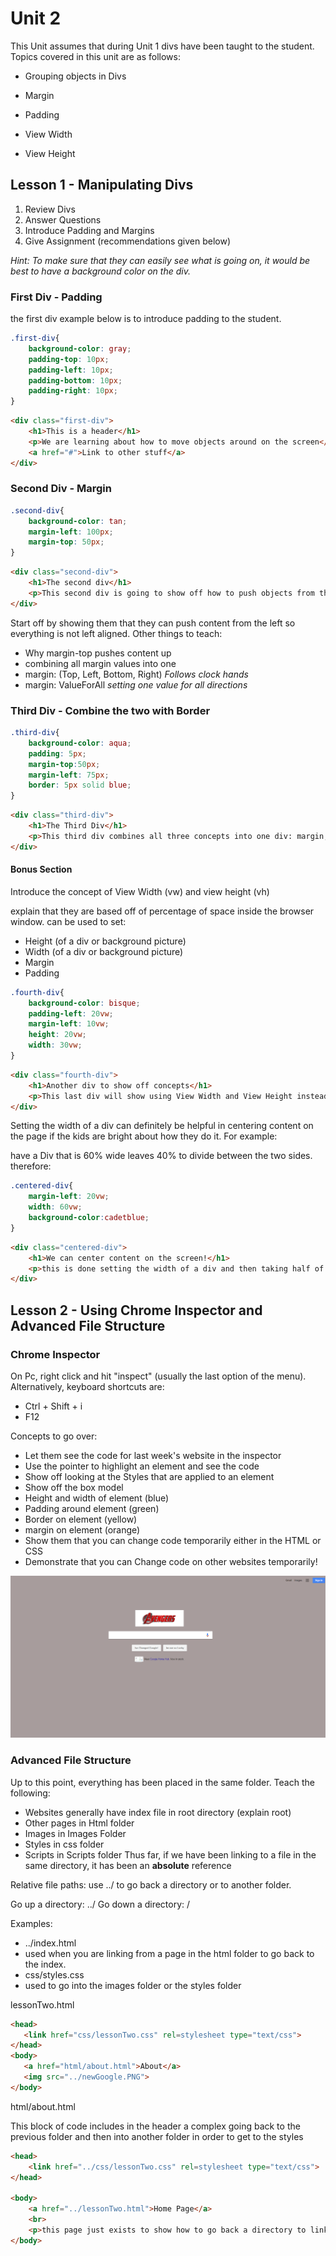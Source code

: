 Unit 2
==============================

This Unit assumes that during Unit 1 divs have been taught to the student. Topics covered in this unit are as follows: 
* Grouping objects in Divs

* Margin
* Padding
* View Width
* View Height



Lesson 1 - Manipulating Divs
------------------------------
1. Review Divs
2. Answer Questions
3. Introduce Padding and Margins
4. Give Assignment (recommendations given below)


_Hint: To make sure that they can easily see what is going on, it would be best to have a background color on the div._

### First Div - Padding

the first div example below is to introduce padding to the student.
```CSS
.first-div{
    background-color: gray;
    padding-top: 10px;
    padding-left: 10px;
    padding-bottom: 10px;
    padding-right: 10px;
}
```

```HTML
<div class="first-div">
    <h1>This is a header</h1>
    <p>We are learning about how to move objects around on the screen</p>
    <a href="#">Link to other stuff</a>
</div>
```

### Second Div - Margin


```CSS
.second-div{
    background-color: tan;
    margin-left: 100px;
    margin-top: 50px;
}
```

```Html
<div class="second-div">
    <h1>The second div</h1>
    <p>This second div is going to show off how to push objects from the right side of the screen</p>
</div>
```
Start off by showing them that they can push content from the left so everything is not left aligned.
Other things to teach:
* Why margin-top pushes content up
* combining all margin values into one
 * margin: (Top, Left, Bottom, Right) _Follows clock hands_
 * margin: ValueForAll _setting one value for all directions_


### Third Div - Combine the two with Border
```CSS
.third-div{
    background-color: aqua;
    padding: 5px;
    margin-top:50px;
    margin-left: 75px;
    border: 5px solid blue;
}
```

```Html
<div class="third-div">
    <h1>The Third Div</h1>
    <p>This third div combines all three concepts into one div: margin, padding, and border.</p>
</div>
```

#### Bonus Section
Introduce the concept of View Width (vw) and view height (vh)

explain that they are based off of percentage of space inside the browser window. can be used to set:
* Height (of a div or background picture)
* Width (of a div or background picture)
* Margin
* Padding

```CSS
.fourth-div{
    background-color: bisque;
    padding-left: 20vw;
    margin-left: 10vw;
    height: 20vw;
    width: 30vw;
}
```

```HTML
<div class="fourth-div">
    <h1>Another div to show off concepts</h1>
    <p>This last div will show using View Width and View Height instead of fixed pixels.</p>
</div>
```

Setting the width of a div can definitely be helpful in centering content on the page if the kids are bright about how they do it. For example:

have a Div that is 60% wide leaves 40% to divide between the two sides. therefore:
```CSS
.centered-div{
    margin-left: 20vw;
    width: 60vw;
    background-color:cadetblue;
}
```

```HTML
<div class="centered-div">
    <h1>We can center content on the screen!</h1>
    <p>this is done setting the width of a div and then taking half of the remainder as the margin-left</p>
</div>
```


Lesson 2 - Using Chrome Inspector and Advanced File Structure
----------------------------------------------

### Chrome Inspector
On Pc, right click and hit "inspect" (usually the last option of the menu). Alternatively, keyboard shortcuts are:
* Ctrl + Shift + i
* F12

Concepts to go over:
* Let them see the code for last week's website in the inspector
* Use the pointer to highlight an element and see the code
* Show off looking at the Styles that are applied to an element
* Show off the box model
 * Height and width of element (blue)
 * Padding around element (green)
 * Border on element (yellow)
 * margin on element (orange)
* Show them that you can change code temporarily either in the HTML or CSS
* Demonstrate that you can Change code on other websites temporarily!

![](newGoogle.png)

### Advanced File Structure
Up to this point, everything has been placed in the same folder.
Teach the following:
* Websites generally have index file in root directory (explain root)
 * Other pages in Html folder
 * Images in Images Folder
 * Styles in css folder
 * Scripts in Scripts folder
Thus far, if we have been linking to a file in the same directory, it has been an **absolute** reference

Relative file paths: use ../ to go back a directory or to another folder.

Go up a directory: ../
Go down a directory: /

Examples:
* ../index.html
 * used when you are linking from a page in the html folder to go back to the index.
* css/styles.css
 * used to go into the images folder or the 
 styles folder
 
 lessonTwo.html
 ```Html
<head>
    <link href="css/lessonTwo.css" rel=stylesheet type="text/css">
</head>
<body>
    <a href="html/about.html">About</a>
    <img src="../newGoogle.PNG">
</body>
```

html/about.html

This block of code includes in the header a complex going back to the previous folder and then into another folder in order to get to the styles
```HTML
<head>
    <link href="../css/lessonTwo.css" rel=stylesheet type="text/css">
</head>

<body>
    <a href="../lessonTwo.html">Home Page</a>
    <br>
    <p>this page just exists to show how to go back a directory to link to another page.</p>
</body>
```



